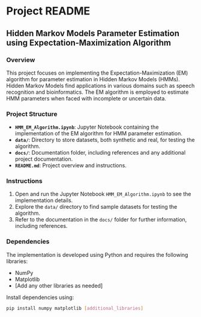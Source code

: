 # Project README

## Hidden Markov Models Parameter Estimation using Expectation-Maximization Algorithm

### Overview
This project focuses on implementing the Expectation-Maximization (EM) algorithm for parameter estimation in Hidden Markov Models (HMMs). Hidden Markov Models find applications in various domains such as speech recognition and bioinformatics. The EM algorithm is employed to estimate HMM parameters when faced with incomplete or uncertain data.

### Project Structure
- **`HMM_EM_Algorithm.ipynb`**: Jupyter Notebook containing the implementation of the EM algorithm for HMM parameter estimation.
- **`data/`**: Directory to store datasets, both synthetic and real, for testing the algorithm.
- **`docs/`**: Documentation folder, including references and any additional project documentation.
- **`README.md`**: Project overview and instructions.

### Instructions
1. Open and run the Jupyter Notebook `HMM_EM_Algorithm.ipynb` to see the implementation details.
2. Explore the `data/` directory to find sample datasets for testing the algorithm.
3. Refer to the documentation in the `docs/` folder for further information, including references.

### Dependencies
The implementation is developed using Python and requires the following libraries:
- NumPy
- Matplotlib
- [Add any other libraries as needed]

Install dependencies using:
```bash
pip install numpy matplotlib [additional_libraries]



